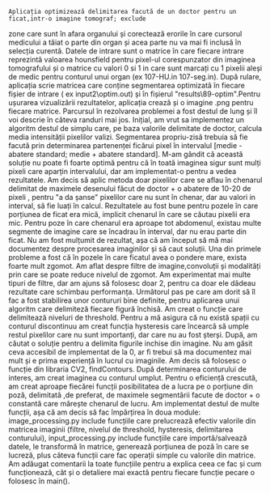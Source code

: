 	Aplicația optimizează delimitarea facută de un doctor pentru un ficat,intr-o imagine tomograf; exclude 
zone care sunt în afara organului și corectează erorile în care cursorul medicului a tăiat o parte din organ și
acea parte nu va mai fi inclusă în selecția curentă. 
	Datele de intrare sunt o matrice în care fiecare intrare reprezintă valoarea hounsfield pentru pixel-ul 
corespunzator din imaginea tomografului și o matrice cu valori 0 si 1 in care sunt marcați cu 1 pixelii aleși de 
medic pentru conturul unui organ (ex 107-HU.in 107-seg.in).
	După rulare, aplicația scrie matricea care conține segmentarea optimizată în fiecare fișier de intrare 
( ex input2\optim.out) și în fișierul "results\89-optim".Pentru ușurarea vizualizării rezultatelor, aplicația 
crează și o imagine .png pentru fiecare matrice. 
	Parcursul în rezolvarea problemei a fost destul de lung și îl voi descrie în câteva randuri mai jos.
	Inițial, am vrut sa implementez un algoritm destul de simplu care, pe baza valorile delimitate de doctor, 
calcula media intensității pixelilor valizi. Segmentarea propriu-zisă trebuia să fie facută prin determinarea 
partenenței ficărui pixel în intervalul [medie - abatere standard; medie + abatere standard]. M-am gândit că 
această soluție nu poate fi foarte optimă pentru că în toată imaginea sigur sunt mulți pixeli care aparțin 
intervalului, dar am implementat-o pentru a vedea rezultatele. Am decis să aplic metoda doar pixelilor care se 
aflau în chenarul delimitat de maximele desenului făcut de doctor + o abatere de 10-20 de pixeli , pentru "a da 
șanse" pixelilor care nu sunt în chenar, dar au valori in interval, să fie luați în calcul.
	Rezultatele au fost bune pentru pozele în care porțiunea de ficat era mică, implicit chenarul în care se
căutau pixelii era mic. Pentru poze în care chenarul era aproape tot abdomenul,  existau multe segmente de imagine
care se încadrau în interval, dar nu erau parte din ficat. 
	Nu am fost mulțumit de rezultat, așa că am început să mă mai documentez despre procesarea imaginilor și să
caut soluții. 
	Una din primele probleme a fost că în pozele în care ficatul avea o pondere mare, exista foarte mult zgomot.
Am aflat despre filtre de imagine,convoluții și modalități prin care se poate reduce nivelul de zgomot. Am 
experimentat mai multe tipuri de filtre, dar am ajuns să folosesc doar 2, pentru ca doar ele dădeau rezultate care
schimbau performanța. 
	Următorul pas pe care am dorit să îl fac a fost stabilirea unor contururi bine definite, pentru aplicarea 
unui algoritm care delimiteză fiecare figură închisă. Am creat o funcție care delimitează niveluri de threshold. 
Pentru a mă asigura că nu există spații cu conturul discontinuu am creat funcția hysteresis care încearcă să umple
restul pixelilor care nu sunt importanți, dar care nu au fost șterși.
	După, am căutat o soluție pentru a delimita figurile inchise din imagine. Nu am găsit ceva accesibil de 
implementat de la 0, ar fi trebui să ma documentez mai mult și e prima experiență în lucrul cu imaginile. Am decis
să folosesc o funcție din libraria CV2, findContours. După determinarea conturului de interes, am creat imaginea 
cu conturul umplut. 
	Pentru o eficiență crescută, am creat aproape fiecărei funcții posibilitatea de a lucra pe o porțiune din 
poză, delimitată ,de preferat, de maximele segmentării facute de doctor + o constantă care mărește chenarul de lucru.
	Am implementat destul de multe funcții, așa că am decis să fac împărțirea în doua module:
		image_processing.py include funcțiile care prelucrează efectiv 
			valorile din matricea imaginii (filtre, nivelul de threshold, 
			hysteresis, delimitarea conturului),
		input_processing.py include funcțiile care importă/salvează datele,
			le transformă în matrice, generează porțiunea de poză în care 
			se lucreză, plus câteva funcții care fac operații simple cu 
			valorile din matrice.
	Am adăugat comentarii la toate funcțiile pentru a explica ceea ce fac și cum funcționează, cât și o detaliere
mai exactă pentru fiecare funcție pecare o folosesc în main().
